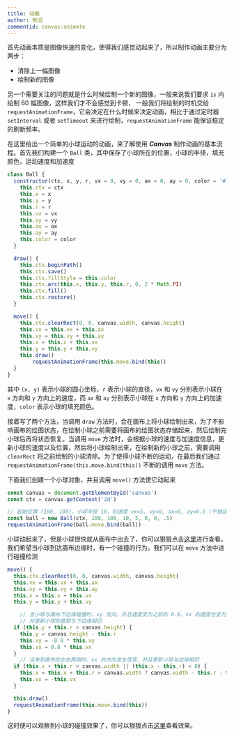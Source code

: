 ```yaml
---
title: 动画
author: 熊滔
commentid: canvas:animate
---
```


首先动画本质是图像快速的变化，使得我们感觉动起来了，所以制作动画主要分为两步：

- 清除上一幅图像
- 绘制新的图像

另一个需要关注的问题就是什么时候绘制一个新的图像，一般来说我们要求 `1s` 内绘制 60 幅图像，这样我们才不会感觉到卡顿， 一般我们将绘制的时机交给 `requestAnimationFrame`，它会决定在什么时候来决定动画，相比于通过定时器 `setInterval` 或者 `setTimeout` 来进行绘制，`requestAnimationFrame` 能保证稳定的刷新频率。

在这里给出一个简单的小球运动的动画，来了解使用 ***Canvas*** 制作动画的基本流程。首先我们构建一个 `Ball` 类，其中保存了小球所在的位置，小球的半径，填充颜色，运动速度和加速度

```js
class Ball {
  constructor(ctx, x, y, r, vx = 0, vy = 0, ax = 0, ay = 0, color = '#1781b5') {
    this.ctx = ctx
    this.x = x
    this.y = y
    this.r = r
    this.vx = vx
    this.vy = vy
    this.ax = ax
    this.ay = ay
    this.color = color
  }

  draw() {
    this.ctx.beginPath()
    this.ctx.save()
    this.ctx.fillStyle = this.color
    this.ctx.arc(this.x, this.y, this.r, 0, 2 * Math.PI)
    this.ctx.fill()
    this.ctx.restore()
  }

  move() {
    this.ctx.clearRect(0, 0, canvas.width, canvas.height)
    this.vx = this.vx + this.ax
    this.vy = this.vy + this.ay
    this.x = this.x + this.vx
    this.y = this.y + this.vy
    this.draw()
		requestAnimationFrame(this.move.bind(this))
  }
}
```

其中 `(x, y)` 表示小球的圆心坐标，`r` 表示小球的直径，`vx` 和 `vy` 分别表示小球在 `x` 方向和 `y` 方向上的速度，而 `ax` 和 `ay` 分别表示小球在 `x` 方向和 `y` 方向上的加速度，`color` 表示小球的填充颜色。

接着写了两个方法，当调用 `draw` 方法时，会在画布上将小球绘制出来，为了不影响画布的绘图状态，在绘制小球之前需要将画布的绘图状态存储起来，然后绘制完小球后再将状态恢复。当调用 `move` 方法时，会根据小球的速度与加速度信息，更新小球的速度以及位置，然后将小球绘制出来，在绘制新的小球之前，需要调用 `clearRect` 将之前绘制的小球清除。为了使得小球不断的运动，在最后我们通过 `requestAnimationFrame(this.move.bind(this))` 不断的调用 `move` 方法。

下面我们创建一个小球对象，并且调用 `move()` 方法使它动起来

```js
const canvas = document.getElementById('canvas')
const ctx = canvas.getContext('2d')

// 起始位置 (100, 100)，小球半径 10，初速度 vx=5, vy=0, ax=0, ay=0.5 (平抛运动)
const ball = new Ball(ctx, 100, 100, 10, 5, 0, 0, .5)
requestAnimationFrame(ball.move.bind(ball))
```

小球动起来了，但是小球很快就从画布中出去了，你可以狠狠点击[这里](https://lastknightcoder.github.io/canvas-demos/58.html)进行查看。我们希望当小球到达画布边缘时，有一个碰撞的行为，我们可以在 `move` 方法中进行碰撞检测

```js
move() {
  this.ctx.clearRect(0, 0, canvas.width, canvas.height)
  this.vx = this.vx + this.ax
  this.vy = this.vy + this.ay
  this.x = this.x + this.vx
  this.y = this.y + this.vy

	// 当小球与画布下边缘碰撞时，vy 反向，并且速度变为之前的 0.8，vx 的速度也变为之前的 0.8
	// 并更新小球的底部与下边缘相切
  if (this.y + this.r > canvas.height) {
    this.y = canvas.height - this.r
    this.vy = -0.8 * this.vy
    this.vx = 0.8 * this.vx
  }
	// 当来到画布的左右两侧时，vx 的方向发生改变，并且更新小球与边缘相切
  if (this.x + this.r > canvas.width || (this.x - this.r) < 0) {
    this.x = this.x + this.r > canvas.width ? canvas.width - this.r : this.r
    this.vx = -this.vx
  }

  this.draw()
  requestAnimationFrame(this.move.bind(this))
}
```

这时便可以观察到小球的碰撞效果了，你可以狠狠点击[这里](https://lastknightcoder.github.io/canvas-demos/59.html)查看效果。
